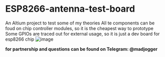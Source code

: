 # ESP8266-antenna-test-board
An Altium project to test some of my theories
All te components can be foud on chip controller modules, so it is the cheapest way to prototype 
Some GPIOs are traced out for external usage, so it is just a dev board for esp8266 chip
![image](https://github.com/user-attachments/assets/51e4573c-5e1c-4e2c-8d06-e1ab1bc57c98)

**for partnership and questions can be found on Telegram: @madjogger**
